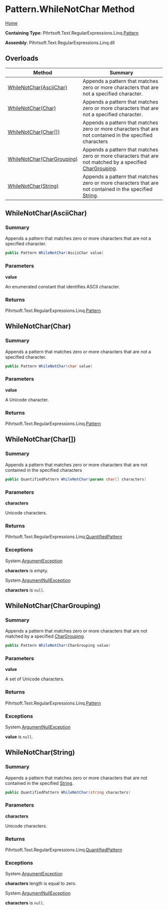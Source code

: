 # Pattern\.WhileNotChar Method

[Home](../../../../../../README.md)

**Containing Type**: Pihrtsoft\.Text\.RegularExpressions\.Linq\.[Pattern](../README.md)

**Assembly**: Pihrtsoft\.Text\.RegularExpressions\.Linq\.dll

## Overloads

| Method | Summary |
| ------ | ------- |
| [WhileNotChar(AsciiChar)](#Pihrtsoft_Text_RegularExpressions_Linq_Pattern_WhileNotChar_Pihrtsoft_Text_RegularExpressions_Linq_AsciiChar_) | Appends a pattern that matches zero or more characters that are not a specified character\. |
| [WhileNotChar(Char)](#Pihrtsoft_Text_RegularExpressions_Linq_Pattern_WhileNotChar_System_Char_) | Appends a pattern that matches zero or more characters that are not a specified character\. |
| [WhileNotChar(Char\[\])](#Pihrtsoft_Text_RegularExpressions_Linq_Pattern_WhileNotChar_System_Char___) | Appends a pattern that matches zero or more characters that are not contained in the specified characters |
| [WhileNotChar(CharGrouping)](#Pihrtsoft_Text_RegularExpressions_Linq_Pattern_WhileNotChar_Pihrtsoft_Text_RegularExpressions_Linq_CharGrouping_) | Appends a pattern that matches zero or more characters that are not matched by a specified [CharGrouping](../../CharGrouping/README.md)\. |
| [WhileNotChar(String)](#Pihrtsoft_Text_RegularExpressions_Linq_Pattern_WhileNotChar_System_String_) | Appends a pattern that matches zero or more characters that are not contained in the specified [String](https://docs.microsoft.com/en-us/dotnet/api/system.string)\. |

## WhileNotChar\(AsciiChar\) <a name="Pihrtsoft_Text_RegularExpressions_Linq_Pattern_WhileNotChar_Pihrtsoft_Text_RegularExpressions_Linq_AsciiChar_"></a>

### Summary

Appends a pattern that matches zero or more characters that are not a specified character\.

```csharp
public Pattern WhileNotChar(AsciiChar value)
```

### Parameters

**value**

An enumerated constant that identifies ASCII character\.

### Returns

Pihrtsoft\.Text\.RegularExpressions\.Linq\.[Pattern](../README.md)

## WhileNotChar\(Char\) <a name="Pihrtsoft_Text_RegularExpressions_Linq_Pattern_WhileNotChar_System_Char_"></a>

### Summary

Appends a pattern that matches zero or more characters that are not a specified character\.

```csharp
public Pattern WhileNotChar(char value)
```

### Parameters

**value**

A Unicode character\.

### Returns

Pihrtsoft\.Text\.RegularExpressions\.Linq\.[Pattern](../README.md)

## WhileNotChar\(Char\[\]\) <a name="Pihrtsoft_Text_RegularExpressions_Linq_Pattern_WhileNotChar_System_Char___"></a>

### Summary

Appends a pattern that matches zero or more characters that are not contained in the specified characters

```csharp
public QuantifiedPattern WhileNotChar(params char[] characters)
```

### Parameters

**characters**

Unicode characters\.

### Returns

Pihrtsoft\.Text\.RegularExpressions\.Linq\.[QuantifiedPattern](../../QuantifiedPattern/README.md)

### Exceptions

System\.[ArgumentException](https://docs.microsoft.com/en-us/dotnet/api/system.argumentexception)

**characters** is empty\.

System\.[ArgumentNullException](https://docs.microsoft.com/en-us/dotnet/api/system.argumentnullexception)

**characters** is `null`\.

## WhileNotChar\(CharGrouping\) <a name="Pihrtsoft_Text_RegularExpressions_Linq_Pattern_WhileNotChar_Pihrtsoft_Text_RegularExpressions_Linq_CharGrouping_"></a>

### Summary

Appends a pattern that matches zero or more characters that are not matched by a specified [CharGrouping](../../CharGrouping/README.md)\.

```csharp
public Pattern WhileNotChar(CharGrouping value)
```

### Parameters

**value**

A set of Unicode characters\.

### Returns

Pihrtsoft\.Text\.RegularExpressions\.Linq\.[Pattern](../README.md)

### Exceptions

System\.[ArgumentNullException](https://docs.microsoft.com/en-us/dotnet/api/system.argumentnullexception)

**value** is `null`\.

## WhileNotChar\(String\) <a name="Pihrtsoft_Text_RegularExpressions_Linq_Pattern_WhileNotChar_System_String_"></a>

### Summary

Appends a pattern that matches zero or more characters that are not contained in the specified [String](https://docs.microsoft.com/en-us/dotnet/api/system.string)\.

```csharp
public QuantifiedPattern WhileNotChar(string characters)
```

### Parameters

**characters**

Unicode characters\.

### Returns

Pihrtsoft\.Text\.RegularExpressions\.Linq\.[QuantifiedPattern](../../QuantifiedPattern/README.md)

### Exceptions

System\.[ArgumentException](https://docs.microsoft.com/en-us/dotnet/api/system.argumentexception)

**characters** length is equal to zero\.

System\.[ArgumentNullException](https://docs.microsoft.com/en-us/dotnet/api/system.argumentnullexception)

**characters** is `null`\.

